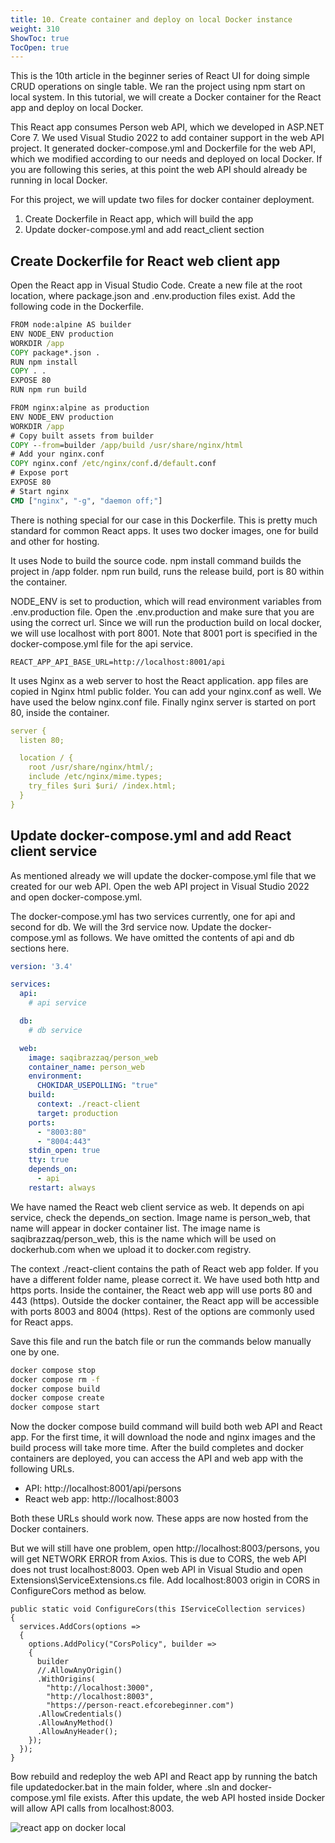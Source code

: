 ```yaml
---
title: 10. Create container and deploy on local Docker instance
weight: 310
ShowToc: true
TocOpen: true
---
```


This is the 10th article in the beginner series of React UI for doing simple CRUD operations on single table. We ran the project using npm start on local system. In this tutorial, we will create a Docker container for the React app and deploy on local Docker.

This React app consumes Person web API, which we developed in ASP.NET Core 7. We used Visual Studio 2022 to add container support in the web API project. It generated docker-compose.yml and Dockerfile for the web API, which we modified according to our needs and deployed on local Docker. If you are following this series, at this point the web API should already be running in local Docker.

For this project, we will update two files for docker container deployment.

1. Create Dockerfile in React app, which will build the app
2. Update docker-compose.yml and add react_client section

## Create Dockerfile for React web client app

Open the React app in Visual Studio Code. Create a new file at the root location, where package.json and .env.production files exist. Add the following code in the Dockerfile.

```bat
FROM node:alpine AS builder
ENV NODE_ENV production
WORKDIR /app
COPY package*.json .
RUN npm install
COPY . .
EXPOSE 80
RUN npm run build

FROM nginx:alpine as production
ENV NODE_ENV production
WORKDIR /app
# Copy built assets from builder
COPY --from=builder /app/build /usr/share/nginx/html
# Add your nginx.conf
COPY nginx.conf /etc/nginx/conf.d/default.conf
# Expose port
EXPOSE 80
# Start nginx
CMD ["nginx", "-g", "daemon off;"]
```

There is nothing special for our case in this Dockerfile. This is pretty much standard for common React apps. It uses two docker images, one for build and other for hosting.

It uses Node to build the source code. npm install command builds the project in /app folder. npm run build, runs the release build, port is 80 within the container.

NODE_ENV is set to production, which will read environment variables from .env.production file. Open the .env.production and make sure that you are using the correct url. Since we will run the production build on local docker, we will use localhost with port 8001. Note that 8001 port is specified in the docker-compose.yml file for the api service.

```react
REACT_APP_API_BASE_URL=http://localhost:8001/api
```

It uses Nginx as a web server to host the React application. app files are copied in Nginx html public folder. You can add your nginx.conf as well. We have used the below nginx.conf file. Finally nginx server is started on port 80, inside the container.

```yaml
server {
  listen 80;

  location / {
    root /usr/share/nginx/html/;
    include /etc/nginx/mime.types;
    try_files $uri $uri/ /index.html;
  }
}
```

## Update docker-compose.yml and add React client service

As mentioned already we will update the docker-compose.yml file that we created for our web API. Open the web API project in Visual Studio 2022 and open docker-compose.yml.

The docker-compose.yml has two services currently, one for api and second for db. We will the 3rd service now. Update the docker-compose.yml as follows. We have omitted the contents of api and db sections here.

```yaml
version: '3.4'

services:
  api:
    # api service

  db:
    # db service

  web:
    image: saqibrazzaq/person_web
    container_name: person_web
    environment:
      CHOKIDAR_USEPOLLING: "true"
    build:
      context: ./react-client
      target: production
    ports:
      - "8003:80"
      - "8004:443"
    stdin_open: true
    tty: true
    depends_on:
      - api
    restart: always

```

We have named the React web client service as web. It depends on api service, check the depends_on section. Image name is person_web, that name will appear in docker container list. The image name is saqibrazzaq/person_web, this is the name which will be used on dockerhub.com when we upload it to docker.com registry.

The context ./react-client contains the path of React web app folder. If you have a different folder name, please correct it. We have used both http and https ports. Inside the container, the React web app will use ports 80 and 443 (https). Outside the docker container, the React app will be accessible with ports 8003 and 8004 (https). Rest of the options are commonly used for React apps.

Save this file and run the batch file or run the commands below manually one by one.

```bat
docker compose stop
docker compose rm -f
docker compose build
docker compose create
docker compose start
```

Now the docker compose build command will build both web API and React app. For the first time, it will download the node and nginx images and the build process will take more time. After the build completes and docker containers are deployed, you can access the API and web app with the following URLs.

- API: http://localhost:8001/api/persons
- React web app: http://localhost:8003

Both these URLs should work now. These apps are now hosted from the Docker containers.

But we will still have one problem, open http://localhost:8003/persons, you will get NETWORK ERROR from Axios. This is due to CORS, the web API does not trust localhost:8003. Open web API in Visual Studio and open Extensions\ServiceExtensions.cs file. Add localhost:8003 origin in CORS in ConfigureCors method as below.

```react
public static void ConfigureCors(this IServiceCollection services)
{
  services.AddCors(options =>
  {
    options.AddPolicy("CorsPolicy", builder =>
    {
      builder
      //.AllowAnyOrigin()
      .WithOrigins(
        "http://localhost:3000",
        "http://localhost:8003",
        "https://person-react.efcorebeginner.com")
      .AllowCredentials()
      .AllowAnyMethod()
      .AllowAnyHeader();
    });
  });
}
```

Bow rebuild and redeploy the web API and React app by running the batch file updatedocker.bat in the main folder, where .sln and docker-compose.yml file exists. After this update, the web API hosted inside Docker will allow API calls from localhost:8003.

![react app on docker local](/images/react-app-on-docker-local.jpg "react app on docker local")

